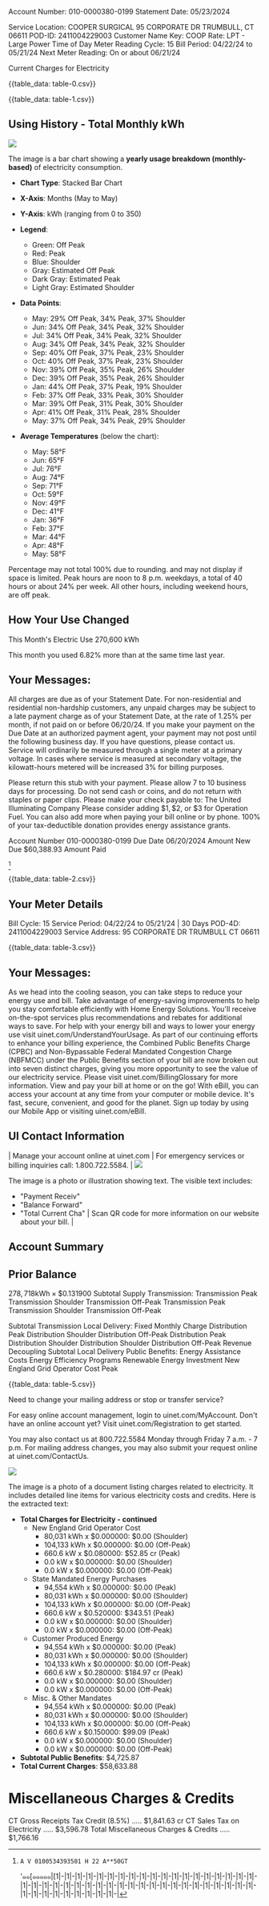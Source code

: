 Account Number: 010-0000380-0199
Statement Date: 05/23/2024

Service Location:
COOPER SURGICAL
95 CORPORATE DR
TRUMBULL, CT 06611
POD-ID: 2411004229003
Customer Name Key: COOP
Rate: LPT - Large Power Time of Day
Meter Reading Cycle: 15
Bill Period: 04/22/24 to 05/21/24
Next Meter Reading: On or about 06/21/24

Current Charges for Electricity

{{table_data: table-0.csv}}


{{table_data: table-1.csv}}

## Using History - Total Monthly kWh

![](images/img-0.jpeg)

The image is a bar chart showing a **yearly usage breakdown (monthly-based)** of electricity consumption. 

- **Chart Type**: Stacked Bar Chart
- **X-Axis**: Months (May to May)
- **Y-Axis**: kWh (ranging from 0 to 350)
- **Legend**:
  - Green: Off Peak
  - Red: Peak
  - Blue: Shoulder
  - Gray: Estimated Off Peak
  - Dark Gray: Estimated Peak
  - Light Gray: Estimated Shoulder

- **Data Points**:
  - May: 29% Off Peak, 34% Peak, 37% Shoulder
  - Jun: 34% Off Peak, 34% Peak, 32% Shoulder
  - Jul: 34% Off Peak, 34% Peak, 32% Shoulder
  - Aug: 34% Off Peak, 34% Peak, 32% Shoulder
  - Sep: 40% Off Peak, 37% Peak, 23% Shoulder
  - Oct: 40% Off Peak, 37% Peak, 23% Shoulder
  - Nov: 39% Off Peak, 35% Peak, 26% Shoulder
  - Dec: 39% Off Peak, 35% Peak, 26% Shoulder
  - Jan: 44% Off Peak, 37% Peak, 19% Shoulder
  - Feb: 37% Off Peak, 33% Peak, 30% Shoulder
  - Mar: 39% Off Peak, 31% Peak, 30% Shoulder
  - Apr: 41% Off Peak, 31% Peak, 28% Shoulder
  - May: 37% Off Peak, 34% Peak, 29% Shoulder

- **Average Temperatures** (below the chart):
  - May: 58°F
  - Jun: 65°F
  - Jul: 76°F
  - Aug: 74°F
  - Sep: 71°F
  - Oct: 59°F
  - Nov: 49°F
  - Dec: 41°F
  - Jan: 36°F
  - Feb: 37°F
  - Mar: 44°F
  - Apr: 48°F
  - May: 58°F

Percentage may not total 100\% due to rounding. and may not display if space is limited. Peak hours are noon to 8 p.m. weekdays, a total of 40 hours or about $24 \%$ per week. All other hours, including weekend hours, are off peak.

## How Your Use Changed

This Month's Electric Use 270,600 kWh

This month you used $6.82 \%$ more than at the same time last year.

## Your Messages:

All charges are due as of your Statement Date. For non-residential and residential non-hardship customers, any unpaid charges may be subject to a late payment charge as of your Statement Date, at the rate of $1.25 \%$ per month, if not paid on or before 06/20/24. If you make your payment on the Due Date at an authorized payment agent, your payment may not post until the following business day. If you have questions, please contact us.
Service will ordinarily be measured through a single meter at a primary voltage. In cases where service is measured at secondary voltage, the kilowatt-hours metered will be increased $3 \%$ for billing purposes.

Please return this stub with your payment. Please allow 7 to 10 business days for processing. Do not send cash or coins, and do not return with staples or paper clips. Please make your check payable to:
The United Illuminating Company
Please consider adding $\$ 1, \$ 2$, or $\$ 3$ for Operation Fuel. You can also add more when paying your bill online or by phone. 100\% of your tax-deductible donation provides energy assistance grants.

Account Number
010-0000380-0199
Due Date
06/20/2024
Amount New Due
\$60,388.93
Amount Paid

[^0]
[^0]:    A V 0100534393501 H 22 A**50GT
    '๑๑[๑๑๑๑๑|[1|-|1|-|1|-|1|-|1|-|1|-|1|-|1|-|1|-|1|-|1|-|1|-|1|-|1|-|1|-|1|-|1|-|1|-|1|-|1|-|1|-|1|-|1|-|1|-|1|-|1|-|1|-|1|-|1|-|1|-|1|-|1|-|1|-|1|-|1|-|1|-|1|-|1|-|1|-|1|-|1|-|1|-|1|-|1|-|1|-|1|-|1|-|1|-|1|-|1|-|

{{table_data: table-2.csv}}

## Your Meter Details

Bill Cycle: 15
Service Period: 04/22/24 to 05/21/24 | 30 Days
POD-4D: 2411004229003
Service Address: 95 CORPORATE DR TRUMBULL CT 06611

{{table_data: table-3.csv}}

## Your Messages:

As we head into the cooling season, you can take steps to reduce your energy use and bill. Take advantage of energy-saving improvements to help you stay comfortable efficiently with Home Energy Solutions. You'll receive on-the-spot services plus recommendations and rebates for additional ways to save. For help with your energy bill and ways to lower your energy use visit uinet.com/UnderstandYourUsage.
As part of our continuing efforts to enhance your billing experience, the Combined Public Benefits Charge (CPBC) and Non-Bypassable Federal Mandated Congestion Charge (NBFMCC) under the Public Benefits section of your bill are now broken out into seven distinct charges, giving you more opportunity to see the value of our electricity service. Please visit uinet.com/BillingGlossary for more information.
View and pay your bill at home or on the go! With eBill, you can access your account at any time from your computer or mobile device. It's fast, secure, convenient, and good for the planet. Sign up today by using our Mobile App or visiting uinet.com/eBill.

## UI Contact Information

| Manage your account online at uinet.com | For emergency services or billing inquiries call: $1.800 .722 .5584$. | ![](images/img-1.jpeg)

The image is a photo or illustration showing text. The visible text includes:

- "Payment Receiv"
- "Balance Forward"
- "Total Current Cha" | Scan QR code for more information on our website about your bill. |

## Account Summary

## Prior Balance

$278,718 \mathrm{kWh} \times \$ 0.131900$
Subtotal Supply
Transmission:
Transmission Peak
Transmission Shoulder
Transmission Off-Peak
Transmission Peak
Transmission Shoulder
Transmission Off-Peak

Subtotal Transmission
Local Delivery:
Fixed Monthly Charge
Distribution Peak
Distribution Shoulder
Distribution Off-Peak
Distribution Peak
Distribution Shoulder
Distribution Shoulder
Distribution Off-Peak
Revenue Decoupling
Subtotal Local Delivery
Public Benefits:
Energy Assistance Costs
Energy Efficiency Programs
Renewable Energy Investment
New England Grid Operator Cost Peak

{{table_data: table-5.csv}}

Need to change your mailing address or stop or transfer service?

For easy online account management, login to uinet.com/MyAccount. Don't have an online account yet? Visit uinet.com/Registration to get started.

You may also contact us at 800.722.5584 Monday through Friday 7 a.m. - 7 p.m.
For mailing address changes, you may also submit your request online at uinet.com/ContactUs.

![](images/img-2.jpeg)

The image is a photo of a document listing charges related to electricity. It includes detailed line items for various electricity costs and credits. Here is the extracted text:

- **Total Charges for Electricity - continued**
  - New England Grid Operator Cost
    - 80,031 kWh x $0.000000: $0.00 (Shoulder)
    - 104,133 kWh x $0.000000: $0.00 (Off-Peak)
    - 660.6 kW x $0.080000: $52.85 cr (Peak)
    - 0.0 kW x $0.000000: $0.00 (Shoulder)
    - 0.0 kW x $0.000000: $0.00 (Off-Peak)
  - State Mandated Energy Purchases
    - 94,554 kWh x $0.000000: $0.00 (Peak)
    - 80,031 kWh x $0.000000: $0.00 (Shoulder)
    - 104,133 kWh x $0.000000: $0.00 (Off-Peak)
    - 660.6 kW x $0.520000: $343.51 (Peak)
    - 0.0 kW x $0.000000: $0.00 (Shoulder)
    - 0.0 kW x $0.000000: $0.00 (Off-Peak)
  - Customer Produced Energy
    - 94,554 kWh x $0.000000: $0.00 (Peak)
    - 80,031 kWh x $0.000000: $0.00 (Shoulder)
    - 104,133 kWh x $0.000000: $0.00 (Off-Peak)
    - 660.6 kW x $0.280000: $184.97 cr (Peak)
    - 0.0 kW x $0.000000: $0.00 (Shoulder)
    - 0.0 kW x $0.000000: $0.00 (Off-Peak)
  - Misc. & Other Mandates
    - 94,554 kWh x $0.000000: $0.00 (Peak)
    - 80,031 kWh x $0.000000: $0.00 (Shoulder)
    - 104,133 kWh x $0.000000: $0.00 (Off-Peak)
    - 660.6 kW x $0.150000: $99.09 (Peak)
    - 0.0 kW x $0.000000: $0.00 (Shoulder)
    - 0.0 kW x $0.000000: $0.00 (Off-Peak)
- **Subtotal Public Benefits**: $4,725.87
- **Total Current Charges**: $58,633.88

# Miscellaneous Charges \& Credits 

CT Gross Receipts Tax Credit (8.5\%) ..... \$1,841.63 cr
CT Sales Tax on Electricity ..... \$3,596.78
Total Miscellaneous Charges \& Credits ..... \$1,766.16
